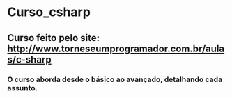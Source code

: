 # Curso_csharp

## Curso feito pelo site: http://www.torneseumprogramador.com.br/aulas/c-sharp

<h3>O curso aborda desde o básico ao avançado, detalhando cada assunto.</h3>
